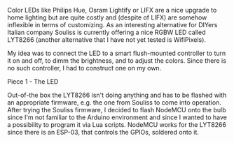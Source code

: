 Color LEDs like Philips Hue, Osram Lightify or LIFX are a nice upgrade to home lighting but are quite costly and (despite of LIFX) are somehow inflexible in terms of customizing. As an interesting alternative for DIYers Italian company Souliss is currently offering a nice RGBW LED called LYT8266 (another alternative that I have not yet tested is WifiPixels).

My idea was to connect the LED to a smart flush-mounted controller to turn it on and off, to dimm the brightness, and to adjust the colors. Since there is no such controller, I had to construct one on my own.
 
Piece 1 - The LED

Out-of-the box the LYT8266 isn't doing anything and has to be flashed with an appropriate firmware, e.g. the one from Souliss to come into operation. After trying the Souliss firmware, I decided to flash NodeMCU onto the bulb since I'm not familiar to the Arduino environment and since I wanted to have a possibility to program it via Lua scripts. NodeMCU works for the LYT8266 since there is an ESP-03, that controls the GPIOs, soldered onto it.
